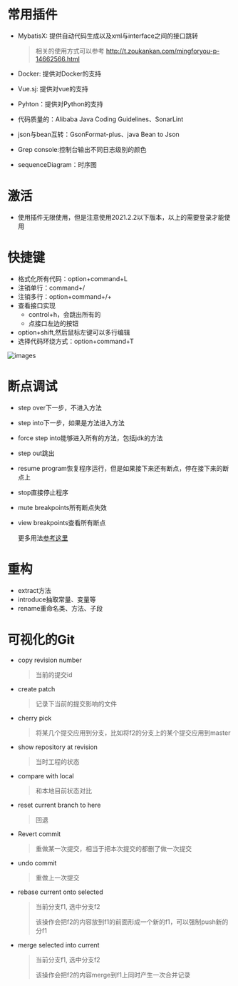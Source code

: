 # 常用插件

- MybatisX: 提供自动代码生成以及xml与interface之间的接口跳转

  > 相关的使用方式可以参考 http://t.zoukankan.com/mingforyou-p-14662566.html

- Docker: 提供对Docker的支持

- Vue.sj: 提供对vue的支持

- Pyhton：提供对Python的支持

- 代码质量的：Alibaba Java Coding Guidelines、SonarLint

- json与bean互转：GsonFormat-plus、java Bean to Json

- Grep console:控制台输出不同日志级别的颜色

- sequenceDiagram：时序图

# 激活

- 使用插件无限使用，但是注意使用2021.2.2以下版本，以上的需要登录才能使用

# 快捷键

- 格式化所有代码：option+command+L
- 注销单行：command+/
- 注销多行：option+command+/+
- 查看接口实现
  - control+h，会跳出所有的
  - 点接口左边的按钮
- option+shift,然后鼠标左键可以多行编辑
- 选择代码环绕方式：option+command+T

![images](https://s2.loli.net/2022/06/12/Ez8tAfLhbWQV7Nm.png)

# 断点调试

- step over下一步，不进入方法

- step into下一步，如果是方法进入方法

- force step into能够进入所有的方法，包括jdk的方法

- step out跳出

- resume program恢复程序运行，但是如果接下来还有断点，停在接下来的断点上

- stop直接停止程序

- mute breakpoints所有断点失效

- view breakpoints查看所有断点

  更多用法[参考这里](https://www.pdai.tech/md/java/jvm/java-jvm-debug-idea.html)

# 重构

- extract方法
- introduce抽取常量、变量等
- rename重命名类、方法、子段

# 可视化的Git

- copy revision number

  >当前的提交id

- create patch

  >记录下当前的提交影响的文件

- cherry pick

  >将某几个提交应用到分支，比如将f2的分支上的某个提交应用到master

- show repository at revision

  >当时工程的状态

- compare with local

  >和本地目前状态对比

- reset current branch to here

  >回退

- Revert commit

  >重做某一次提交，相当于把本次提交的都删了做一次提交

- undo commit

  >重做上一次提交

- rebase current onto selected

  >当前分支f1, 选中分支f2
  >
  >该操作会把f2的内容放到f1的前面形成一个新的f1，可以强制push新的分f1

- merge selected into current

  >当前分支f1, 选中分支f2
  >
  >该操作会把f2的内容merge到f1上同时产生一次合并记录

# 

